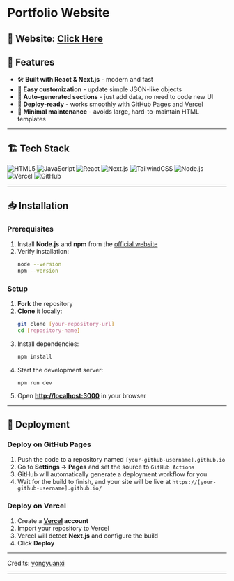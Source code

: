 # Portfolio Website 

## 🔗 Website: [Click Here](https://www.sbatra.xyz/)  



## 🚀 Features

- 🛠 **Built with React & Next.js** - modern and fast
- 🎨 **Easy customization** - update simple JSON-like objects
- 📄 **Auto-generated sections** - just add data, no need to code new UI
- 🚀 **Deploy-ready** - works smoothly with GitHub Pages and Vercel
- 📜 **Minimal maintenance** - avoids large, hard-to-maintain HTML templates

---

## 🏗 Tech Stack

![HTML5](https://img.shields.io/badge/HTML5-E34F26?style=flat&logo=html5&logoColor=white) ![JavaScript](https://img.shields.io/badge/JavaScript-F7DF1E?style=flat&logo=javascript&logoColor=black) ![React](https://img.shields.io/badge/React-20232A?style=flat&logo=react&logoColor=61DAFB) ![Next.js](https://img.shields.io/badge/Next.js-000000?style=flat&logo=next.js&logoColor=white) ![TailwindCSS](https://img.shields.io/badge/TailwindCSS-38B2AC?style=flat&logo=tailwind-css&logoColor=white) ![Node.js](https://img.shields.io/badge/Node.js-339933?style=flat&logo=node.js&logoColor=white) ![Vercel](https://img.shields.io/badge/Vercel-000000?style=flat&logo=vercel&logoColor=white) ![GitHub](https://img.shields.io/badge/GitHub-181717?style=flat&logo=github&logoColor=white)

---

## 📥 Installation

### Prerequisites
1. Install **Node.js** and **npm** from the [official website](https://nodejs.org/)
2. Verify installation:
   ```bash
   node --version
   npm --version
   ```

### Setup
1. **Fork** the repository
2. **Clone** it locally:
   ```bash
   git clone [your-repository-url]
   cd [repository-name]
   ```
3. Install dependencies:
   ```bash
   npm install
   ```
4. Start the development server:
   ```bash
   npm run dev
   ```
5. Open **[http://localhost:3000](http://localhost:3000)** in your browser

---

## 🚀 Deployment

### Deploy on GitHub Pages
1. Push the code to a repository named `[your-github-username].github.io`
2. Go to **Settings → Pages** and set the source to `GitHub Actions`
3. GitHub will automatically generate a deployment workflow for you
4. Wait for the build to finish, and your site will be live at `https://[your-github-username].github.io/`

### Deploy on Vercel
1. Create a **[Vercel](https://vercel.com/) account**
2. Import your repository to Vercel
3. Vercel will detect **Next.js** and configure the build
4. Click **Deploy**

---


Credits: [yongyuanxi](https://github.com/tovacinni/)


---
